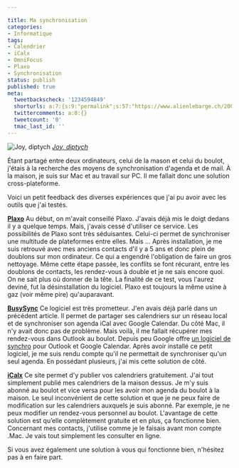 ```yaml
---

title: Ma synchronisation
categories:
- Informatique
tags:
- Calendrier
- iCalx
- OmniFocus
- Plaxo
- Synchronisation
status: publish
published: true
meta:
  tweetbackscheck: '1234594849'
  shorturls: a:7:{s:9:"permalink";s:57:"https://www.alienlebarge.ch/2008/03/15/ma-synchronisation/";s:7:"tinyurl";s:25:"https://tinyurl.com/c7jmv9";s:4:"isgd";s:17:"https://is.gd/isna";s:5:"bitly";s:20:"https://bit.ly/3kIW7D";s:5:"snipr";s:22:"https://snipr.com/bc7lx";s:5:"snurl";s:22:"https://snurl.com/bc7lx";s:7:"snipurl";s:24:"https://snipurl.com/bc7lx";}
  twittercomments: a:0:{}
  tweetcount: '0'
  tmac_last_id: ''
---
```

 <img src="https://farm2.static.flickr.com/1303/948693394_8d79e2136c.jpg" alt="Joy, diptych" />
<em><a href="https://www.flickr.com/photos/guyr/948693394/" title="photo sharing">Joy, diptych</a></em>

Étant partagé entre deux ordinateurs, celui de la mason et celui du boulot, j'étais à la recherche des moyens de synchronisation d'agenda et de mail.
À la maison, je suis sur Mac et au travail sur PC. Il me fallait donc une solution cross-plateforme.

Voici un petit feedback des diverses expériences que j'ai pu avoir avec les outils que j'ai testés.

<!--more-->

<a href="https://www.plaxo.com/" title="Plaxo"><strong>Plaxo</strong></a>
Au début, on m'avait conseillé Plaxo. J'avais déjà mis le doigt dedans il y a quelque temps. Mais, j'avais cessé d'utiliser ce service.
Les possibilités de Plaxo sont très séduisantes. Celui-ci permet de synchroniser une multitude de plateformes entre elles. Mais ...
Après installation, je me suis retrouvé avec mes anciens contacts d'il y a 5 ans et donc plein de doublons sur mon ordinateur. Ce qui a engendré l'obligation de faire un gros nettoyage. Même cette étape passée, les conflits se font récurant, entre les doublons de contacts, les rendez-vous à double et je ne sais encore quoi. On ne sait plus où donner de la tête. La finalité de ce test, vous l'aurez deviné, fut la désinstallation du logiciel. Plaxo est toujours la même usine à gaz (voir même pire) qu'auparavant.

<a href="https://www.busymac.com/" title="BusyMac"><strong>BusySync</strong></a>
Ce logiciel est très prometteur. J'en avais déjà parlé dans un précédent article.
Il permet de partager ses calendriers sur un réseau local et de synchroniser son agenda iCal avec Google Calendar. Du côté Mac, il n'y avait donc pas de problème.
Mais voilà, il me fallait récupérer mes rendez-vous dans Outlook au boulot. Depuis peu Google offre <a href="https://www.google.com/support/calendar/bin/answer.py?answer=89955" title="Google Calendar Sync">un logiciel de synchro</a> pour Outlook et Google Calendar. Après avoir installé ce petit logiciel, je me suis rendu compte qu'il ne permettait de synchroniser qu'un seul agenda. En possédant plusieurs, j'ai mis cette solution de côté.

<a href="https://www.icalx.com/" title="iCalx"><strong>iCalx</strong></a>
Ce site permet d'y publier vos calendriers gratuitement.  J'ai tout simplement publié mes calendriers de la maison dessus. Je m'y suis abonné au boulot et vice versa pour les avoir mon agenda du boulot à la maison. Le seul inconvénient de cette solution et que je ne peux faire de modification sur les calendriers auxquels je suis abonné. Par exemple, je ne peux modifier un rendez-vous personnel au boulot.
L'avantage de cette solution est qu’elle complètement gratuite et en plus, ça fonctionne bien.
Concernant mes contacts, j'utilise comme je le faisais avant mon compte .Mac. Je vais tout simplement les consulter en ligne.

Si vous avez également une solution à vous qui fonctionne bien, n'hésitez pas à en faire part.

